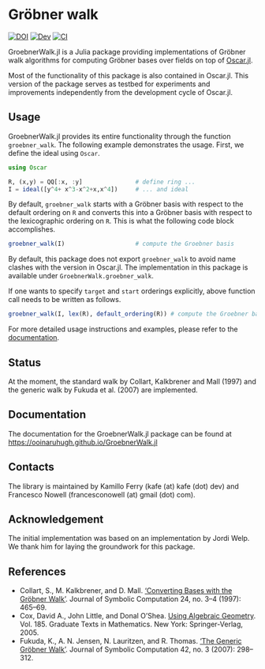 # Gröbner walk

[![DOI](https://zenodo.org/badge/DOI/10.5281/zenodo.11065978.svg)](https://doi.org/10.5281/zenodo.11065978)
[![Dev](https://img.shields.io/badge/docs-dev-blue.svg)](https://ooinaruhugh.github.io/GroebnerWalk.jl/dev)
[![CI](https://github.com/ooinaruhugh/GroebnerWalk.jl/actions/workflows/CI.yml/badge.svg)](https://github.com/ooinaruhugh/GroebnerWalk.jl/actions/workflows/CI.yml)

GroebnerWalk.jl is a Julia package providing implementations of Gröbner walk algorithms
for computing Gröbner bases over fields on top of [Oscar.jl](https://oscar-system.github.io/Oscar.jl).

Most of the functionality of this package is also contained in Oscar.jl. This version of the package serves as testbed for experiments and improvements
independently from the development cycle of Oscar.jl.

## Usage

GroebnerWalk.jl provides its entire functionality through the function `groebner_walk`.
The following example demonstrates the usage. First, we define the ideal using `Oscar`.
```julia
using Oscar

R, (x,y) = QQ[:x, :y]               # define ring ...
I = ideal([y^4+ x^3-x^2+x,x^4])     # ... and ideal
```

By default, `groebner_walk` starts with a Gröbner basis with respect to the default ordering on `R`
and converts this into a Gröbner basis with respect to the lexicographic ordering on `R`.
This is what the following code block accomplishes.
```julia
groebner_walk(I)                    # compute the Groebner basis
```
By default, this package does not export `groebner_walk` to avoid name clashes with the version in Oscar.jl. 
The implementation in this package is available under `GroebnerWalk.groebner_walk`.

If one wants to specify `target` and `start` orderings explicitly, above function call needs to be written as follows.
```julia
groebner_walk(I, lex(R), default_ordering(R)) # compute the Groebner basis
```

For more detailed usage instructions and examples, please refer to the [documentation](https://ooinaruhugh.github.io/GroebnerWalk.jl/).

## Status
At the moment, the standard walk by Collart, Kalkbrener and Mall (1997) and the generic walk by Fukuda et al. (2007) are implemented.

## Documentation 
The documentation for the GroebnerWalk.jl package can be found at <https://ooinaruhugh.github.io/GroebnerWalk.jl>

## Contacts
The library is maintained by Kamillo Ferry (kafe (at) kafe (dot) dev) and Francesco Nowell (francesconowell (at) gmail (dot) com).

## Acknowledgement
The initial implementation was based on an implementation by Jordi Welp. We thank him for 
laying the groundwork for this package.

## References
- Collart, S., M. Kalkbrener, and D. Mall. [‘Converting Bases with the Gröbner Walk’](https://doi.org/10.1006/jsco.1996.0145). Journal of Symbolic Computation 24, no. 3–4 (1997): 465–69.
- Cox, David A., John Little, and Donal O’Shea. [Using Algebraic Geometry](https://doi.org/10.1007/b138611). Vol. 185. Graduate Texts in Mathematics. New York: Springer-Verlag, 2005.
- Fukuda, K., A. N. Jensen, N. Lauritzen, and R. Thomas. [‘The Generic Gröbner Walk’](https://doi.org/10.1016/j.jsc.2006.09.004). Journal of Symbolic Computation 42, no. 3 (2007): 298–312.

